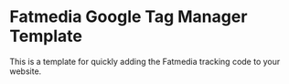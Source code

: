 # Fatmedia Google Tag Manager Template

This is a template for quickly adding the Fatmedia tracking code to your website.
